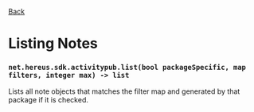 [Back](README.md)

# Listing Notes

### `net.hereus.sdk.activitypub.list(bool packageSpecific, map filters, integer max) -> list`

Lists all note objects that matches the filter map and generated by that package if it is checked.